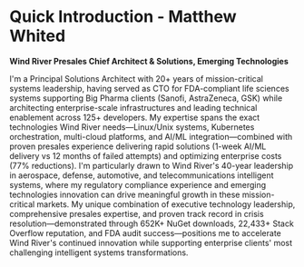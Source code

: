 # Quick Introduction - Matthew Whited
**Wind River Presales Chief Architect & Solutions, Emerging Technologies**

I'm a Principal Solutions Architect with 20+ years of mission-critical systems leadership, having served as CTO for FDA-compliant life sciences systems supporting Big Pharma clients (Sanofi, AstraZeneca, GSK) while architecting enterprise-scale infrastructures and leading technical enablement across 125+ developers. My expertise spans the exact technologies Wind River needs—Linux/Unix systems, Kubernetes orchestration, multi-cloud platforms, and AI/ML integration—combined with proven presales experience delivering rapid solutions (1-week AI/ML delivery vs 12 months of failed attempts) and optimizing enterprise costs (77% reductions). I'm particularly drawn to Wind River's 40-year leadership in aerospace, defense, automotive, and telecommunications intelligent systems, where my regulatory compliance experience and emerging technologies innovation can drive meaningful growth in these mission-critical markets. My unique combination of executive technology leadership, comprehensive presales expertise, and proven track record in crisis resolution—demonstrated through 652K+ NuGet downloads, 22,433+ Stack Overflow reputation, and FDA audit success—positions me to accelerate Wind River's continued innovation while supporting enterprise clients' most challenging intelligent systems transformations.